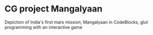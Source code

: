 # CG project Mangalyaan
Depiction of India's first mars mission, Mangalyaan in CodeBlocks, glut programming with an interactive game

